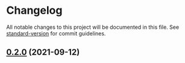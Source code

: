 # Changelog

All notable changes to this project will be documented in this file. See [standard-version](https://github.com/conventional-changelog/standard-version) for commit guidelines.

## [0.2.0](https://github.com/pahud/cdktf-aws-eks/compare/v0.1.0...v0.2.0) (2021-09-12)
